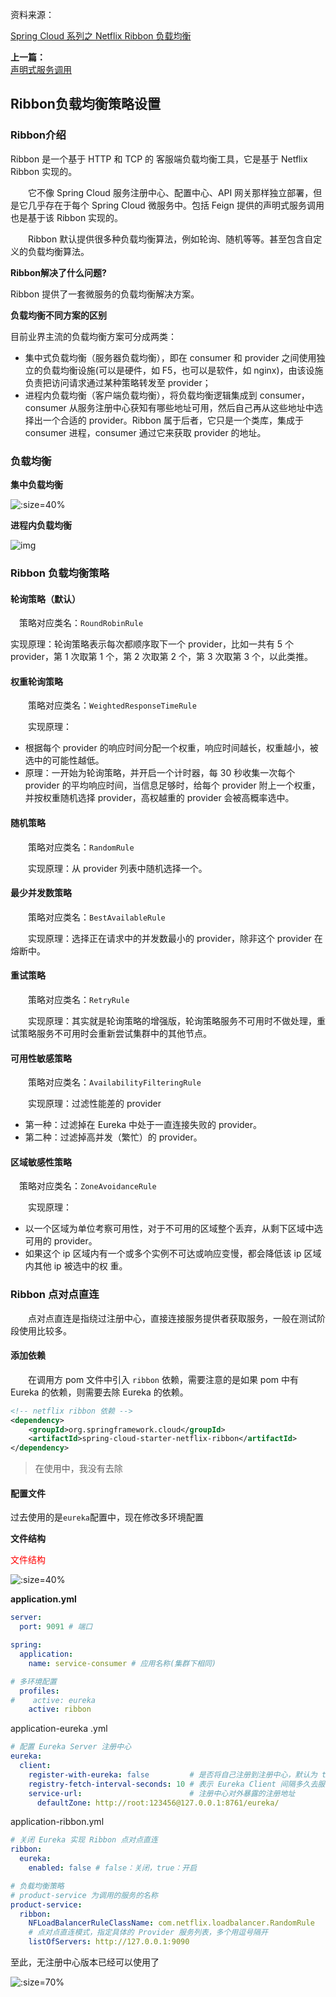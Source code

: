 资料来源：<br/>

[Spring Cloud 系列之 Netflix Ribbon 负载均衡](https://mrhelloworld.com/about)<br/>

**上一篇：**<br/>
[声明式服务调用](springCloud/feign&ribbon/01声明式服务调用.md)

## Ribbon负载均衡策略设置

### Ribbon介绍

Ribbon 是一个基于 HTTP 和 TCP 的 客服端负载均衡工具，它是基于 Netflix Ribbon 实现的。

　　它不像 Spring Cloud 服务注册中心、配置中心、API 网关那样独立部署，但是它几乎存在于每个 Spring Cloud 微服务中。包括 Feign 提供的声明式服务调用也是基于该 Ribbon 实现的。

　　Ribbon 默认提供很多种负载均衡算法，例如轮询、随机等等。甚至包含自定义的负载均衡算法。

**Ribbon解决了什么问题?**

Ribbon 提供了一套微服务的负载均衡解决方案。

**负载均衡不同方案的区别**

目前业界主流的负载均衡方案可分成两类：

- 集中式负载均衡（服务器负载均衡），即在 consumer 和 provider 之间使用独立的负载均衡设施(可以是硬件，如 F5，也可以是软件，如 nginx)，由该设施负责把访问请求通过某种策略转发至 provider；
- 进程内负载均衡（客户端负载均衡），将负载均衡逻辑集成到 consumer，consumer 从服务注册中心获知有哪些地址可用，然后自己再从这些地址中选择出一个合适的 provider。Ribbon 属于后者，它只是一个类库，集成于 consumer 进程，consumer 通过它来获取 provider 的地址。

### 负载均衡

**集中负载均衡**

![](large/e6c9d24ely1h232lvobz1j20dv0f4q3a.jpg ':size=40%')

**进程内负载均衡**

![img](large/1578386040836.png ':size=50%')

###  Ribbon 负载均衡策略

#### 轮询策略（默认）

　策略对应类名：`RoundRobinRule`

   实现原理：轮询策略表示每次都顺序取下一个 provider，比如一共有 5 个 provider，第 1 次取第 1 个，第 2 次取第 2 个，第 3 次取第 3 个，以此类推。

#### 权重轮询策略

　　策略对应类名：`WeightedResponseTimeRule`

　　实现原理：

- 根据每个 provider 的响应时间分配一个权重，响应时间越长，权重越小，被选中的可能性越低。
- 原理：一开始为轮询策略，并开启一个计时器，每 30 秒收集一次每个 provider 的平均响应时间，当信息足够时，给每个 provider 附上一个权重，并按权重随机选择 provider，高权越重的 provider 会被高概率选中。

#### 随机策略

　　策略对应类名：`RandomRule`

　　实现原理：从 provider 列表中随机选择一个。

#### 最少并发数策略

　　策略对应类名：`BestAvailableRule`

　　实现原理：选择正在请求中的并发数最小的 provider，除非这个 provider 在熔断中。

#### 重试策略

　　策略对应类名：`RetryRule`

　　实现原理：其实就是轮询策略的增强版，轮询策略服务不可用时不做处理，重试策略服务不可用时会重新尝试集群中的其他节点。

#### 可用性敏感策略

　　策略对应类名：`AvailabilityFilteringRule`

　　实现原理：过滤性能差的 provider

- 第一种：过滤掉在 Eureka 中处于一直连接失败的 provider。
- 第二种：过滤掉高并发（繁忙）的 provider。

#### 区域敏感性策略

　策略对应类名：`ZoneAvoidanceRule`

　　实现原理：

- 以一个区域为单位考察可用性，对于不可用的区域整个丢弃，从剩下区域中选可用的 provider。
- 如果这个 ip 区域内有一个或多个实例不可达或响应变慢，都会降低该 ip 区域内其他 ip 被选中的权 重。

### Ribbon 点对点直连

　　点对点直连是指绕过注册中心，直接连接服务提供者获取服务，一般在测试阶段使用比较多。

#### 添加依赖

　　在调用方 pom 文件中引入 `ribbon` 依赖，需要注意的是如果 pom 中有 Eureka 的依赖，则需要去除 Eureka 的依赖。

```Xml
<!-- netflix ribbon 依赖 -->
<dependency>
    <groupId>org.springframework.cloud</groupId>
    <artifactId>spring-cloud-starter-netflix-ribbon</artifactId>
</dependency>
```

> 在使用中，我没有去除

#### 配置文件

过去使用的是`eureka`配置中，现在修改多环境配置

**文件结构**

<font  color='red'>文件结构</font >

![](large/e6c9d24ely1h235t7w9b3j20pq0wagoa.jpg ':size=40%')



**application.yml**

~~~~yaml
server:
  port: 9091 # 端口

spring:
  application:
    name: service-consumer # 应用名称(集群下相同)

# 多环境配置
  profiles:
#    active: eureka
    active: ribbon
~~~~

application-eureka .yml

~~~~yaml
# 配置 Eureka Server 注册中心
eureka:
  client:
    register-with-eureka: false         # 是否将自己注册到注册中心，默认为 true
    registry-fetch-interval-seconds: 10 # 表示 Eureka Client 间隔多久去服务器拉取注册信息，默认为 30 秒
    service-url:                        # 注册中心对外暴露的注册地址
      defaultZone: http://root:123456@127.0.0.1:8761/eureka/
~~~~

application-ribbon.yml

~~~~yaml
# 关闭 Eureka 实现 Ribbon 点对点直连
ribbon:
  eureka:
    enabled: false # false：关闭，true：开启

# 负载均衡策略
# product-service 为调用的服务的名称
product-service:
  ribbon:
    NFLoadBalancerRuleClassName: com.netflix.loadbalancer.RandomRule
    # 点对点直连模式，指定具体的 Provider 服务列表，多个用逗号隔开
    listOfServers: http://127.0.0.1:9090
~~~~

至此，无注册中心版本已经可以使用了

![](large/e6c9d24ely1h23620kjbkj21qc0f4tdq.jpg ':size=70%')